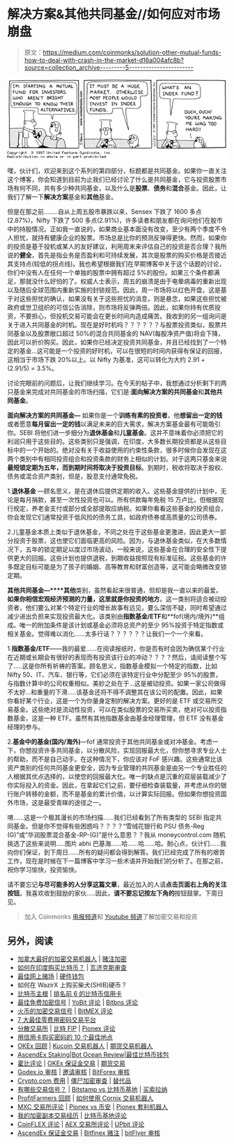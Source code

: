 # 解决方案&其他共同基金//如何应对市场崩盘

> 原文：<https://medium.com/coinmonks/solution-other-mutual-funds-how-to-deal-with-crash-in-the-market-d16a004afc8b?source=collection_archive---------5----------------------->

![](img/3503895d5db1432012bd664b50b3351c.png)

嘿，伙计们，欢迎来到这个系列的第四部分，标题都是共同基金。如果你一直关注这个博客，你会知道到目前为止我们已经讨论了什么是共同基金，它与投资股票市场有何不同，共有多少种共同基金，以及什么是**股票**、**债务**和**混合**基金。因此，让我们了解一下**解决方案**基金和**其他**基金。

但是在那之前……..自从上周五股市暴跌以来，Sensex 下跌了 1600 多点(2.87%)，Nifty 下跌了 500 多点(2.91%)，许多读者和朋友都在询问他们在股市中的持股情况。正如我一直说的，如果商业基本面没有改变，至少有两个季度不令人担忧，就持有健康企业的股票。市场总是比你的预测反弹得更快。然而，如果你的投资是基于投机或某人的友好建议，利用周末来评估自己的投资是否合理？我所说的**健全**，首先是指业务是否盈利和可持续发展，其次是股票的购买价格是否接近其支持点(较低的拐点线)。我也希望根据我们在早期博客中关于这个话题的讨论，你们中没有人在任何一个单独的股票中拥有超过 5%的股份。如果三个条件都满足，那就没什么好怕的了。权威人士表示，周五的崩溃是由于电晕病毒的重新出现以及随后全球范围内重新实施的封锁规范。因此，周一市场将以红色开盘，这是基于对这些担忧的确认，如果没有关于这些担忧的消息，则是悬念，如果这些担忧被政府或世卫组织的可信公告消除，则市场将反弹两倍。因此，如果你持有优质投资，不要担心，但投机交易可能会在更长时间内造成痛苦。我收到的另一组询问是关于进入共同基金的时机。现在是好时机吗？？？？？？与股票投资类似，股票共同基金以及股票敞口超过 50%的混合共同基金的 NAV(每股净资产值)将会下降，因此可以折价购买。因此，如果你已经决定投资共同基金，并且已经找到了一个特定的基金…这可能是一个投资的好时机，可以在很短的时间内获得有保证的回报，这相当于市场下跌 20%以上。以 Nifty 为基准，这可以转化为大约 2.91 + (2.91/5) = 3.5%。

讨论完眼前的问题后，让我们继续学习。在今天的帖子中，我想通过分析剩下的两只基金来完成对共同基金的市场扫描，它们是:**面向解决方案的共同基金**和**其他共同基金**。

**面向解决方案的共同基金—** 如果你是一个**训练有素的投资者**，他**想留出一定的钱**或者愿意**每月留出一定的钱**以满足未来的巨大需求，解决方案基金最有可能吸引你。SEBI 将他们进一步细分为**退休基金**和**儿童基金**。这并不意味着你必须把它的利润只用于这些目的。这些类别只是强调，在印度，大多数长期投资都是从这些目标中的一个开始的。绝对没有关于收益使用的约束性条款，很多时候你会发现在这两个类别中有相同投资组合和投资条款的财务上相似的计划。对于这两只基金来说**最短锁定期为五年，而到期时间将取决于投资目标**。到期时，税收将取决于股权、债务或混合资产类别，但是，股息支付通常免税。

1.**退休基金** —顾名思义，是在退休后提供定期的收入。这些基金提供的计划中，无论是每月捐款，甚至一次性投资也可以。所有供款每年免税 15 万卢比，但根据现行规定，养老金支付或部分或全部提取应纳税。如果你看看这些基金的投资组合，你会发现它们通常投资于低风险的债务工具，如政府债券或高质量的公司债券。

2.儿童基金本质上类似于退休基金，不同之处在于这些基金更激进，因此更大一部分投资于股票，这也使它们面临更高的风险。因为，与退休基金类似，在大多数情况下，五年的锁定期足以度过市场波动，一般来说，这些基金在合理的安全性下提供更大的回报。这些计划也提供退税，到期收益按照现有标准征税。这些基金的许多既定目标可能是为了孩子的婚姻、高等教育和财富创造等，这可能会略微改变锁定期。

**其他共同基金—****其他**类别，虽然看起来很普通，但却是我一直以来的最爱。**如果你相信宏观经济预测的力量，这里就是你投资的地方**。这一类别将适合被动投资者，他们要么对某个特定行业的增长故事有远见，要么深信不疑，同时希望通过减少进出负担来实现投资最大化。该类别由**指数基金/ETF**和**fof(境内/境外)**组成。唯一的附加条件是该计划或基金必须将总资产的至少 95%投资于特定指数或相关基金。觉得难以消化……太多行话？？？？？？让我们一个一个来看。

1.**指数基金/ETF**——我的最爱……在阅读报纸时，你是否有时会因为确信某个行业在近期或长期会有很好的表现而有投资该行业的冲动？？？？然后，请阅读整个写了…..这是你所有祈祷的答案。顾名思义，指数基金模拟一个特定的指数，比如 Nifty 50、IT、汽车、银行等，它们必须在该特定行业中分配至少 95%的股票，与指数计算中的公司权重相似。美妙之处在于…这是被动投资。如果一家公司做得不太好…和重量的下滑…..该基金还将不得不调整其在该公司的配置。因此，如果你看好某个行业，这是一个为你量身定制的解决方案。更好的是 ETF 或交易所交易基金。这些绝对是流动性投资，可以在类似股票的交易所买卖，绝对可以投资指数基金，这是一种 ETF。虽然有其他指数基金由基金经理管理，但 ETF 没有基金经理的参与。

2.**基金中的基金(国内/海外)**—fof 通常投资于其他共同基金或对冲基金。考虑一下，你想投资许多共同基金，以分散风险，实现回报最大化，但你想寻求专业人士的帮助，而不是自己动手。在这种情况下，你应该对 FoF 感兴趣。这些通常比该资产类别的任何共同基金更安全，因为专业管理的共同基金是由另一个专业胜任的人根据其优点选择的，以使您的回报最大化。唯一的缺点是沉重的双层装载减少了你实际投入的资金。因此，在拿起它们之前，要仔细检查装载量，并考虑从你的银行账户转移的金额，而不是基金的累计价值，以计算实际回报。但如果你想投资国外市场，这是最受青睐的途径之一。

唷……这是一个极其漫长的市场扫描……我们已经看到了所有类型的 SEBI 指定共同基金。但是你不觉得有些困惑吗？？？？“雪绒花银行和 PSU 债务-Reg (G)”或“华润股票混合基金-RP-(G)”是什么意思？？我从 moneycontrol.com 随机挑选了这些来说明…..图片 abhi 巴基海……哈……哈……哈。耐心点，伙计们……我向你们保证，到下周日……所有的疑问都会得到解答。我们已经完成了所有的艰苦工作，现在是时候在下一篇博客中学习一些术语并开始我们的分析了。在那之前，祝你学习愉快，投资愉快。

请不要忘记**与尽可能多的人分享这篇文章**，最近加入的人请**点击页面右上角的关注按钮**。我喜欢收到鼓励的家伙…..因此，**请不要忘记按左下角的**按钮鼓掌。下周日见。

> 加入 Coinmonks [电报频道](https://t.me/coincodecap)和 [Youtube 频道](https://www.youtube.com/c/coinmonks/videos)了解加密交易和投资

## 另外，阅读

*   [加拿大最好的加密交易机器人](https://blog.coincodecap.com/5-best-crypto-trading-bots-in-canada) | [赌注加密](https://blog.coincodecap.com/staking-crypto)
*   [如何在印度购买比特币？](/coinmonks/buy-bitcoin-in-india-feb50ddfef94) | [瓦济克斯审查](/coinmonks/wazirx-review-5c811b074f5b)
*   [最佳网上赌场](https://blog.coincodecap.com/best-online-casinos) | [硬件钱包](/coinmonks/hardware-wallets-dfa1211730c6)
*   如何在 WazirX 上购买柴犬(SHIB)硬币？
*   [比特币主根](https://blog.coincodecap.com/bitcoin-taproot) | [排名前 6 的比特币信用卡](/coinmonks/bitcoin-credit-card-bc8ab6f377c6)
*   [最佳免费加密信号](https://blog.coincodecap.com/free-crypto-signals) | [YoBit 评论](/coinmonks/yobit-review-175464162c62) | [Bitbns 评论](/coinmonks/bitbns-review-38256a07e161)
*   [火币的加密交易信号](https://blog.coincodecap.com/huobi-crypto-trading-signals) | [BitMEX 评论](https://blog.coincodecap.com/bitmex-review)
*   [7 大最佳零费用密码交易平台](https://blog.coincodecap.com/zero-fee-crypto-exchanges)
*   [分散交易所](https://blog.coincodecap.com/what-are-decentralized-exchanges) | [比特 FIP](https://blog.coincodecap.com/bitbns-fip) | [Pionex 评论](https://blog.coincodecap.com/pionex-review-exchange-with-crypto-trading-bot)
*   [用信用卡购买密码的 10 个最佳地点](https://blog.coincodecap.com/buy-crypto-with-credit-card)
*   [OKEx 回顾](/coinmonks/okex-review-6b369304110f) | [Kucoin 交易机器人](/coinmonks/kucoin-trading-bot-automate-your-trades-8cf0ca2138e0) | [期货交易机器人](/coinmonks/futures-trading-bots-5a282ccee3f5)
*   [AscendEx Staking](https://blog.coincodecap.com/ascendex-staking)|[Bot Ocean Review](https://blog.coincodecap.com/bot-ocean-review)|[最佳比特币钱包](https://blog.coincodecap.com/bitcoin-wallets-india)
*   [霍比评论](https://blog.coincodecap.com/huobi-review) | [OKEx 保证金交易](https://blog.coincodecap.com/okex-margin-trading) | [期货交易](https://blog.coincodecap.com/futures-trading)
*   [Godex.io 审核](/coinmonks/godex-io-review-7366086519fb) | [邀请审核](/coinmonks/invity-review-70f3030c0502) | [BitForex 审核](https://blog.coincodecap.com/bitforex-review)
*   [Crypto.com 费用](/coinmonks/binance-fees-8588ec17965) | [僵尸加密审查](/coinmonks/botcrypto-review-2021-build-your-own-trading-bot-coincodecap-6b8332d736c7) | [替代品](https://blog.coincodecap.com/crypto-com-alternatives)
*   [有哪些交易信号？](https://blog.coincodecap.com/trading-signal) | [Bitstamp vs 比特币基地](https://blog.coincodecap.com/bitstamp-coinbase) | [买索拉纳](https://blog.coincodecap.com/buy-solana)
*   [ProfitFarmers 回顾](https://blog.coincodecap.com/profitfarmers-review) | [如何使用 Cornix 交易机器人](https://blog.coincodecap.com/cornix-trading-bot)
*   [MXC 交易所评论](/coinmonks/mxc-exchange-review-3af0ec1cba8c) | [Pionex vs 币安](https://blog.coincodecap.com/pionex-vs-binance) | [Pionex 套利机器人](https://blog.coincodecap.com/pionex-arbitrage-bot)
*   [我的加密副本交易经历](/coinmonks/my-experience-with-crypto-copy-trading-d6feb2ce3ac5) | [比特币基地评论](/coinmonks/coinbase-review-6ef4e0f56064)
*   [CoinFLEX 评论](https://blog.coincodecap.com/coinflex-review) | [AEX 交易所评论](https://blog.coincodecap.com/aex-exchange-review) | [UPbit 评论](https://blog.coincodecap.com/upbit-review)
*   [AscendEx 保证金交易](https://blog.coincodecap.com/ascendex-margin-trading) | [Bitfinex 赌注](https://blog.coincodecap.com/bitfinex-staking) | [bitFlyer 审核](https://blog.coincodecap.com/bitflyer-review)